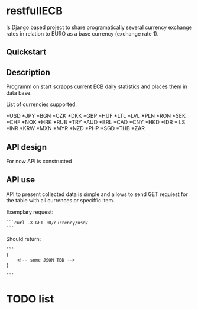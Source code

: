 # restfullECB


Is Django based project to share programatically several currency exchange rates in relation to EURO as a base currency (exchange rate 1).


## Quickstart


## Description


Programm on start scrapps current ECB daily statistics and places them in data base.

List of currencies supported:

*USD
*JPY
*BGN
*CZK
*DKK
*GBP
*HUF
*LTL
*LVL
*PLN
*RON
*SEK
*CHF
*NOK
*HRK
*RUB
*TRY
*AUD
*BRL
*CAD
*CNY
*HKD
*IDR
*ILS
*INR
*KRW
*MXN
*MYR
*NZD
*PHP
*SGD
*THB
*ZAR

## API design

For now API is constructed

## API use

API to present collected data is simple and allows to send GET requiest for the table with all currences or speciffic item. 


Exemplary request:

    ```curl -X GET :0/currency/usd/
    ```

Should return:

    ```
    {
        <!-- some JSON TBD -->
    }

    ```

# TODO list

